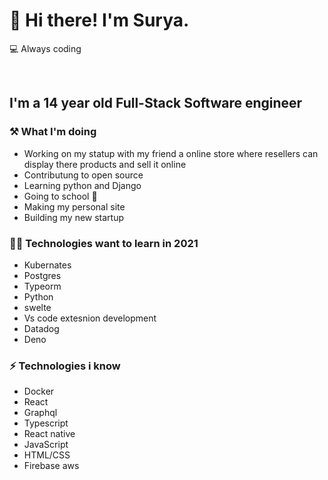 # 👋 Hi there! I'm Surya.

💻 Always coding

<br/>

## I'm a 14 year old Full-Stack Software engineer 


### ⚒ What I'm doing 

- Working on my statup with my friend a online store where resellers can display there products and sell it online
- Contributung to open source
- Learning python and Django
- Going to school 🤣
- Making my personal site
- Building my new startup

### 👨‍💻 Technologies want to learn in 2021

- Kubernates
- Postgres
- Typeorm
- Python
- swelte
- Vs code extesnion development
- Datadog
- Deno

### ⚡ Technologies i know

- Docker
- React
- Graphql
- Typescript
- React native
- JavaScript
- HTML/CSS
- Firebase aws

